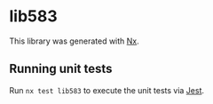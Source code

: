 # lib583

This library was generated with [Nx](https://nx.dev).

## Running unit tests

Run `nx test lib583` to execute the unit tests via [Jest](https://jestjs.io).
